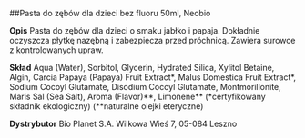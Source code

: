 ##Pasta do zębów dla dzieci bez fluoru 50ml, Neobio

**Opis** Pasta do zębów dla dzieci o smaku jabłko i papaja. Dokładnie oczyszcza płytkę nazębną i zabezpiecza przed próchnicą. Zawiera surowce z kontrolowanych upraw.

**Skład** Aqua (Water), Sorbitol, Glycerin, Hydrated Silica, Xylitol Betaine, Algin, Carcia Papaya (Papaya) Fruit Extract\*, Malus Domestica Fruit Extract\*, Sodium Cocoyl Glutamate, Disodium Cocoyl Glutamate, Montmorillonite, Maris Sal (Sea Salt), Aroma (Flavor)\*\*, Limonene\*\*
(\*certyfikowany składnik ekologiczny)
(\*\*naturalne olejki eteryczne)

**Dystrybutor** Bio Planet S.A.
Wilkowa Wieś 7, 05-084 Leszno
